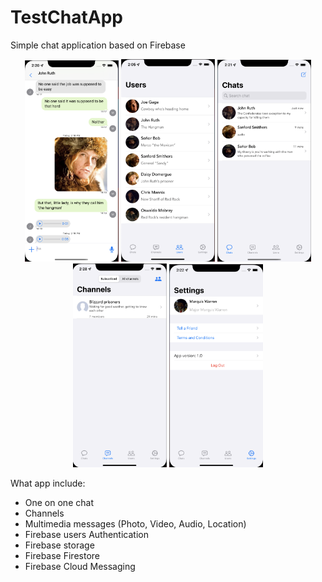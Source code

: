 # TestChatApp

Simple chat application based on Firebase

<p align="center">
<img src="https://github.com/Vinogradov7511339/TestChatApp/blob/master/Screenshots/Screenshot%202021-11-16%20at%2014.20.07.png" width="150" max-width="20%" alt=“Ink” />
<img src="https://github.com/Vinogradov7511339/TestChatApp/blob/master/Screenshots/Screenshot%202021-11-16%20at%2014.05.39.png" width="150" max-width="20%" alt=“Ink” />
<img src="https://github.com/Vinogradov7511339/TestChatApp/blob/master/Screenshots/Screenshot%202021-11-16%20at%2014.21.55.png" width="150" max-width="20%" alt=“Ink” />
<img src="https://github.com/Vinogradov7511339/TestChatApp/blob/master/Screenshots/Screenshot%202021-11-16%20at%2014.28.18.png" width="150" max-width="20%" alt=“Ink” />
<img src="https://github.com/Vinogradov7511339/TestChatApp/blob/master/Screenshots/Screenshot%202021-11-16%20at%2014.22.10.png" width="150" max-width="20%" alt=“Ink” />
</p>

What app include:
* One on one chat
* Channels
* Multimedia messages (Photo, Video, Audio, Location)
* Firebase users Authentication
* Firebase storage
* Firebase Firestore
* Firebase Cloud Messaging
